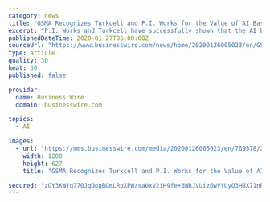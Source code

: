 ```yaml
---
category: news
title: "GSMA Recognizes Turkcell and P.I. Works for the Value of AI Based Network Automation"
excerpt: "P.I. Works and Turkcell have successfully shown that the AI based, service aware network automation delivered stronger improvements as compared to conventional automation solutions. The details of the deployed solutions and their benefits are provided in a joint white paper authored by GSMA, Turkcell and P.I. Works under GSMA’s Future ..."
publishedDateTime: 2020-01-27T06:00:00Z
sourceUrl: "https://www.businesswire.com/news/home/20200126005023/en/GSMA-Recognizes-Turkcell-P.I.-Works-AI-Based"
type: article
quality: 30
heat: 30
published: false

provider:
  name: Business Wire
  domain: businesswire.com

topics:
  - AI

images:
  - url: "https://mms.businesswire.com/media/20200126005023/en/769378/23/P.I._Works_Logo_Solid_Bars_viewimage.jpg"
    width: 1200
    height: 627
    title: "GSMA Recognizes Turkcell and P.I. Works for the Value of AI Based Network Automation"

secured: "zGY3KWYq770JqDoqBGmLRoXPW/saUxV2iH9fe+3WRJVUiz6wVYUyQ3HBX71nRa+vBXrutzzaFwT6C5hhp1XOUw2QNObR5QT0CNchlPsXrJf+oMaqFeIGTrqzWmowTpoutMpS5J6iiAorK9sQkqA87dh1D6uPV+cSA8Kf93/FC+t8V+e5/+OeNqQmXSvXYY8+G94N4pKAf5UVtNCgV4P5iPZ1nMZuzu49Ut7CMM7FpfnBUhnaZNNScYRmVtjitYHzZklh4HH3n2SxuXCg84zMzhYp0sYY1Kp1+VrTYJuk5+HkLqcLC20DKJC/hIs5RToY;bH5lHW3yJGAXjOexSw2ByA=="
---
```



